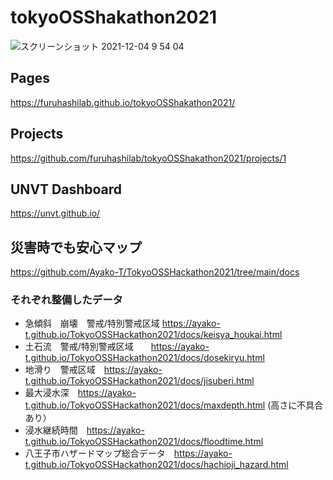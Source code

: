 # tokyoOSShakathon2021

![スクリーンショット 2021-12-04 9 54 04](https://user-images.githubusercontent.com/416977/144691097-f2885612-8cee-4863-9a02-10b4e7c87881.jpg)


## Pages 
https://furuhashilab.github.io/tokyoOSShakathon2021/

## Projects
https://github.com/furuhashilab/tokyoOSShakathon2021/projects/1


## UNVT Dashboard
https://unvt.github.io/

## 災害時でも安心マップ
https://github.com/Ayako-T/TokyoOSSHackathon2021/tree/main/docs

### それぞれ整備したデータ
* 急傾斜　崩壊　警戒/特別警戒区域 https://ayako-t.github.io/TokyoOSSHackathon2021/docs/keisya_houkai.html
* 土石流　警戒/特別警戒区域　　https://ayako-t.github.io/TokyoOSSHackathon2021/docs/dosekiryu.html
* 地滑り　警戒区域　https://ayako-t.github.io/TokyoOSSHackathon2021/docs/jisuberi.html
* 最大浸水深　https://ayako-t.github.io/TokyoOSSHackathon2021/docs/maxdepth.html  (高さに不具合あり）
* 浸水継続時間　https://ayako-t.github.io/TokyoOSSHackathon2021/docs/floodtime.html
* 八王子市ハザードマップ総合データ　https://ayako-t.github.io/TokyoOSSHackathon2021/docs/hachioji_hazard.html
